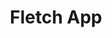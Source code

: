 ---
facebook: https://facebook.com/FletchApp
instagram: https://instagram.com/fletchapp
linkedin: https://linkedin.com/company/fletchapp
logohandle: fletchapp
sort: fletchapp
title: Fletch App
twitter: https://x.com/fletchapp
website: https://www.fletchapp.com/
---
